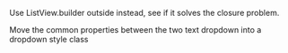 Use ListView.builder outside instead, see if it solves the closure problem.

Move the common properties between the two text dropdown into a dropdown style class